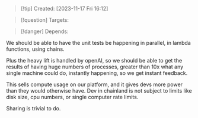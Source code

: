 
>[!tip] Created: [2023-11-17 Fri 16:12]

>[!question] Targets: 

>[!danger] Depends: 

We should be able to have the unit tests be happening in parallel, in lambda functions, using chains.

Plus the heavy lift is handled by openAI, so we should be able to get the results of having huge numbers of processes, greater than 10x what any single machine could do, instantly happening, so we get instant feedback. 

This sells compute usage on our platform, and it gives devs more power than they would otherwise have.  Dev in chainland is not subject to limits like disk size, cpu numbers, or single computer rate limits.

Sharing is trivial to do.
